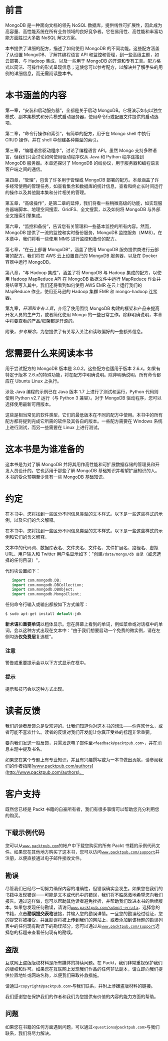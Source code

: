 # 前言

MongoDB 是一种面向文档的领先 NoSQL 数据库，提供线性可扩展性，因此成为高容量、高性能系统在所有业务领域的良好竞争者。它在易用性、高性能和丰富功能方面胜过大多数 NoSQL 解决方案。

本书提供了详细的配方，描述了如何使用 MongoDB 的不同功能。这些配方涵盖了从设置 MongoDB、了解其编程语言 API 和监控和管理，到一些高级主题，如云部署、与 Hadoop 集成，以及一些用于 MongoDB 的开源和专有工具。配方格式以简洁、可操作的形式呈现信息；这使您可以参考配方，以解决并了解手头的用例的详细信息，而无需阅读整本书。

# 本书涵盖的内容

第一章，“安装和启动服务器”，全都是关于启动 MongoDB。它将演示如何以独立模式、副本集模式和分片模式启动服务器，使用命令行或配置文件提供的启动选项。

第二章，“命令行操作和索引”，有简单的配方，用于在 Mongo shell 中执行 CRUD 操作，并在 shell 中创建各种类型的索引。

第三章，“编程语言驱动程序”，讨论了编程语言 API。虽然 Mongo 支持多种语言，但我们只会讨论如何使用驱动程序仅从 Java 和 Python 程序连接到 MongoDB 服务器。本章还探讨了 MongoDB 的线协议，用于服务器和编程语言客户端之间的通信。

第四章，“管理”，包含了许多用于管理或 MongoDB 部署的配方。本章涵盖了许多经常使用的管理任务，如查看集合和数据库的统计信息，查看和终止长时间运行的操作以及其他副本集和分片相关的管理。

第五章，“高级操作”，是第二章的延伸，我们将看一些稍微高级的功能，如实现服务器端脚本、地理空间搜索、GridFS、全文搜索，以及如何将 MongoDB 与外部全文搜索引擎集成。

第六章，“监控和备份”，告诉您有关管理和一些基本监控的所有内容。然而，MongoDB 提供了一流的监控和实时备份服务，MongoDB 监控服务（MMS）。在本章中，我们将看一些使用 MMS 进行监控和备份的配方。

第七章，“在云上部署 MongoDB”，涵盖了使用 MongoDB 服务提供商进行云部署的配方。我们将在 AWS 云上设置自己的 MongoDB 服务器，以及在 Docker 容器中运行 MongoDB。

第八章，“与 Hadoop 集成”，涵盖了将 MongoDB 与 Hadoop 集成的配方，以使用 Hadoop MapReduce API 在 MongoDB 数据文件中运行 MapReduce 作业并将结果写入其中。我们还将看到如何使用 AWS EMR 在云上运行我们的 MapReduce 作业，使用亚马逊的 Hadoop 集群 EMR 和 mongo-hadoop 连接器。

第九章，*开源和专有工具*，介绍了使用围绕 MongoDB 构建的框架和产品来提高开发人员的生产力，或者简化使用 Mongo 的一些日常工作。除非明确说明，本章中将要查看的产品/框架都是开源的。

附录，*参考概念*，为您提供了有关写入关注和读取偏好的一些额外信息。

# 您需要什么来阅读本书

用于尝试配方的 MongoDB 版本是 3.0.2。这些配方也适用于版本 2.6.*x*。如果有特定于版本 2.6.*x*的特殊功能，将在配方中明确说明。除非明确说明，所有命令都应在 Ubuntu Linux 上执行。

涉及 Java 编程的示例已在 Java 版本 1.7 上进行了测试和运行，Python 代码则使用 Python v2.7 运行（与 Python 3 兼容）。对于 MongoDB 驱动程序，您可以选择使用最新可用版本。

这些是相当常见的软件类型，它们的最低版本在不同的配方中使用。本书中的所有配方都将提到完成它所需的软件及其各自的版本。一些配方需要在 Windows 系统上进行测试，而另一些需要在 Linux 上进行测试。

# 这本书是为谁准备的

这本书是为对了解 MongoDB 并将其用作高性能和可扩展数据存储的管理员和开发人员设计的。它也适用于那些了解 MongoDB 基础知识并希望扩展知识的人。本书的受众预期至少具有一些 MongoDB 基础知识。

# 约定

在本书中，您将找到一些区分不同信息类型的文本样式。以下是一些这些样式的示例，以及它们的含义解释。

在本书中，您将找到一些区分不同信息类型的文本样式。以下是一些这些样式的示例和它们的含义解释。

文本中的代码词、数据库表名、文件夹名、文件名、文件扩展名、路径名、虚拟 URL、用户输入和 Twitter 用户名显示如下："创建`/data/mongo/db 目录`（或您选择的任何目录）"。

代码块设置如下：

```go
   import com.mongodb.DB;
   import com.mongodb.DBCollection;
   import com.mongodb.DBObject;
   import com.mongodb.MongoClient;
```

任何命令行输入或输出都按如下方式编写：

```go
$ sudo apt-get install default-jdk

```

**新术语**和**重要单词**以粗体显示。您在屏幕上看到的单词，例如菜单或对话框中的单词，会以这种方式出现在文本中："由于我们想要启动一个免费的微实例，请在左侧勾选**仅免费层**复选框"。

### 注意

警告或重要提示会以以下方式显示在框中。

### 提示

提示和技巧会以这种方式出现。

# 读者反馈

我们的读者反馈总是受欢迎的。让我们知道你对这本书的想法——你喜欢什么，或者可能不喜欢什么。读者的反馈对我们开发能让你真正受益的标题非常重要。

要向我们发送一般反馈，只需发送电子邮件至`<feedback@packtpub.com>`，并在消息主题中提及书名。

如果您在某个专题上有专业知识，并且有兴趣撰写或为一本书做出贡献，请参阅我们的作者指南[www.packtpub.com/authors](http://www.packtpub.com/authors)。

# 客户支持

既然您已经是 Packt 书籍的自豪所有者，我们有很多事情可以帮助您充分利用您的购买。

## 下载示例代码

您可以从[`www.packtpub.com`](http://www.packtpub.com)的帐户中下载您购买的所有 Packt 书籍的示例代码文件。如果您在其他地方购买了这本书，您可以访问[`www.packtpub.com/support`](http://www.packtpub.com/support)并注册，以便直接通过电子邮件接收文件。

## 勘误

尽管我们已经尽一切努力确保内容的准确性，但错误确实会发生。如果您在我们的书籍中发现错误——可能是文本或代码中的错误，我们将不胜感激地希望您向我们报告。通过这样做，您可以帮助其他读者避免挫折，并帮助我们改进本书的后续版本。如果您发现任何勘误，请访问[`www.packtpub.com/submit-errata`](http://www.packtpub.com/submit-errata)，选择您的书籍，点击**勘误提交表格**链接，并输入您的勘误详情。一旦您的勘误经过验证，您的提交将被接受，并且勘误将被上传到我们的网站上，或者添加到该标题的勘误列表中的任何现有勘误下的勘误部分。您可以通过从[`www.packtpub.com/support`](http://www.packtpub.com/support)选择您的标题来查看任何现有的勘误。

## 盗版

互联网上盗版版权材料是所有媒体的持续问题。在 Packt，我们非常重视保护我们的版权和许可。如果您在互联网上发现我们作品的任何非法副本，请立即向我们提供位置地址或网站名称，以便我们采取补救措施。

请通过`<copyright@packtpub.com>`与我们联系，并附上涉嫌盗版材料的链接。

我们感谢您在保护我们的作者和我们为您提供有价值的内容的能力方面的帮助。

## 问题

如果您在书籍的任何方面遇到问题，可以通过`<questions@packtpub.com>`与我们联系，我们将尽力解决。
